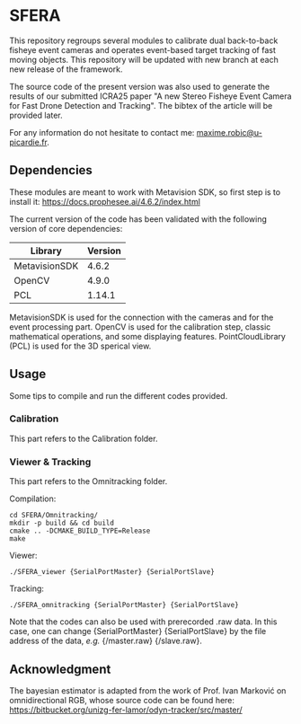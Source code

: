 # SFERA

This repository regroups several modules to calibrate dual back-to-back fisheye event cameras and operates event-based target tracking of fast moving objects. This repository will be updated with new branch at each new release of the framework.

The source code of the present version was also used to generate the results of our submitted ICRA25 paper "A new Stereo Fisheye Event Camera for Fast Drone Detection and Tracking". The bibtex of the article will be provided later.

For any information do not hesitate to contact me: maxime.robic@u-picardie.fr.

## Dependencies

These modules are meant to work with Metavision SDK, so first step is to install it: https://docs.prophesee.ai/4.6.2/index.html

The current version of the code has been validated with the following version of core dependencies:

| Library       | Version       |
| ------------- | ------------- |
| MetavisionSDK | 4.6.2         |
| OpenCV        | 4.9.0         |
| PCL           | 1.14.1        |

MetavisionSDK is used for the connection with the cameras and for the event processing part. 
OpenCV is used for the calibration step, classic mathematical operations, and some displaying features. 
PointCloudLibrary (PCL) is used for the 3D sperical view. 

## Usage
Some tips to compile and run the different codes provided.

### Calibration
This part refers to the Calibration folder.

### Viewer & Tracking
This part refers to the Omnitracking folder.

Compilation:

```
cd SFERA/Omnitracking/
mkdir -p build && cd build
cmake .. -DCMAKE_BUILD_TYPE=Release
make
```

Viewer:

```
./SFERA_viewer {SerialPortMaster} {SerialPortSlave}

```
Tracking:
```
./SFERA_omnitracking {SerialPortMaster} {SerialPortSlave}
```
Note that the codes can also be used with prerecorded .raw data. In this case, one can change {SerialPortMaster} {SerialPortSlave} by the file address of the data, *e.g.* {/master.raw} {/slave.raw}.

## Acknowledgment
The bayesian estimator is adapted from the work of Prof. Ivan Marković on omnidirectional RGB, whose source code can be found here: https://bitbucket.org/unizg-fer-lamor/odyn-tracker/src/master/
